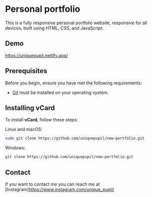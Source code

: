 #  Personal portfolio

This is a fully responsive personal portfolio website, responsive for all devices, built using HTML, CSS, and JavaScript.

## Demo

https://uniquepupil.netlify.app/

## Prerequisites

Before you begin, ensure you have met the following requirements:

* [Git](https://git-scm.com/downloads "Download Git") must be installed on your operating system.

## Installing vCard

To install **vCard**, follow these steps:

Linux and macOS:

```bash
sudo git clone https://github.com/uniquepupil/new-portfolio.git
```

Windows:

```bash
git clone https://github.com/uniquepupil/new-portfolio.git
```

## Contact

If you want to contact me you can reach me at [Instagram]https://www.instagram.com/unique_pupil/


